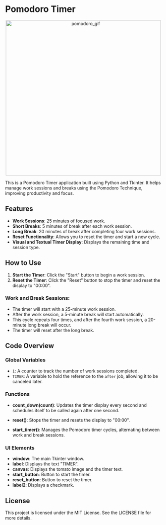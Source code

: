 # Pomodoro Timer


<p align = "center">

<img src="https://github.com/Amina-Sagheer/pomodoro/assets/172102325/a74dbb3b-a36f-4ff8-868a-fb35290b1be0" alt="pomodoro_gif" width="500" height="500">

</p>

This is a Pomodoro Timer application built using Python and Tkinter. It helps manage work sessions and breaks using the Pomodoro Technique, improving productivity and focus.

## Features

- **Work Sessions**: 25 minutes of focused work.
- **Short Breaks**: 5 minutes of break after each work session.
- **Long Break**: 20 minutes of break after completing four work sessions.
- **Reset Functionality**: Allows you to reset the timer and start a new cycle.
- **Visual and Textual Timer Display**: Displays the remaining time and session type.

## How to Use

1. **Start the Timer**: Click the "Start" button to begin a work session.
2. **Reset the Timer**: Click the "Reset" button to stop the timer and reset the display to "00:00".

### Work and Break Sessions:

- The timer will start with a 25-minute work session.
- After the work session, a 5-minute break will start automatically.
- This cycle repeats four times, and after the fourth work session, a 20-minute long break will occur.
- The timer will reset after the long break.

## Code Overview

### Global Variables

- `i`: A counter to track the number of work sessions completed.
- `TIMER`: A variable to hold the reference to the `after` job, allowing it to be canceled later.

### Functions

- **count_down(count)**:
    Updates the timer display every second and schedules itself to be called again after one second.

- **reset()**:
    Stops the timer and resets the display to "00:00".

- **start_timer()**:
    Manages the Pomodoro timer cycles, alternating between work and break sessions.

### UI Elements

- **window**: The main Tkinter window.
- **label**: Displays the text "TIMER".
- **canvas**: Displays the tomato image and the timer text.
- **start_button**: Button to start the timer.
- **reset_button**: Button to reset the timer.
- **label2**: Displays a checkmark.

## License

This project is licensed under the MIT License. See the LICENSE file for more details.
